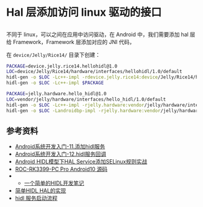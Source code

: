 # Hal 层添加访问 linux 驱动的接口

## 


## 


不同于 linux，可以之间在应用中访问驱动，在 Android 中，我们需要添加 hal 层给 Framework，Framework 层添加对应的 JNI 代码，


在 `device/Jelly/Rice14/` 目录下创建：


```bash
PACKAGE=device.jelly.rice14.hellohidl@1.0
LOC=device/Jelly/Rice14/hardware/interfaces/hellohidl/1.0/default
hidl-gen -o $LOC -Lc++-impl -rdevice.jelly.rice14:device/Jelly/Rice14/hardware/interfaces $PACKAGE
hidl-gen -o $LOC -Lc++-impl $PACKAGE
```

```bash
PACKAGE=jelly.hardware.hello_hidl@1.0
LOC=vendor/jelly/hardware/interfaces/hello_hidl/1.0/default
hidl-gen -o $LOC -Lc++-impl -rjelly.hardware:vendor/jelly/hardware/interfaces $PACKAGE
hidl-gen -o $LOC -Landroidbp-impl -rjelly.hardware:vendor/jelly/hardware/interfaces $PACKAGE
```

## 参考资料

* [Android系统开发入门-11.添加hidl服务](http://qiushao.net/2020/01/07/Android%E7%B3%BB%E7%BB%9F%E5%BC%80%E5%8F%91%E5%85%A5%E9%97%A8/11-%E6%B7%BB%E5%8A%A0hidl%E6%9C%8D%E5%8A%A1/)
* [Android系统开发入门-12.hidl服务回调](http://qiushao.net/2020/01/10/Android%E7%B3%BB%E7%BB%9F%E5%BC%80%E5%8F%91%E5%85%A5%E9%97%A8/12-hidl%E6%9C%8D%E5%8A%A1%E5%9B%9E%E8%B0%83/)
* [Android HIDL模型下HAL Service添加SELinux规则实战](https://blog.csdn.net/tkwxty/article/details/122810378)
* [ROC-RK3399-PC Pro Android10 源码](https://www.t-firefly.com/doc/download/145.html#other_399)
* * [一个简单的HIDL开发笔记](https://yuhanchen5027.github.io/article/2021/08/04/Simple-HIDL-development-note/)
* [简单HIDL HAL的实现](https://blog.xzr.moe/archives/99/)
* [hidl 服务启动流程](https://blog.csdn.net/linuxarmsummary/article/details/113107061)